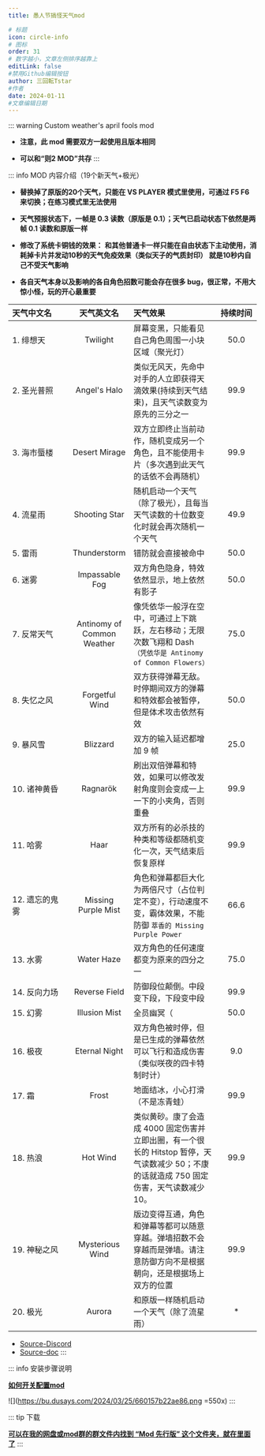 ```yaml
---
title: 愚人节搞怪天气mod

# 标题
icon: circle-info
# 图标
order: 31
# 数字越小，文章左侧排序越靠上
editLink: false
#禁用Github编辑按钮
author: 三回転Tstar
#作者
date: 2024-01-11
#文章编辑日期
---
```


::: warning 
Custom weather's april fools mod

- **注意，此 mod 需要双方一起使用且版本相同**

- **可以和“则2 MOD”共存**
:::

::: info MOD 内容介绍（19个新天气+极光）

- **替换掉了原版的20个天气，只能在 VS PLAYER 模式里使用，可通过 F5 F6 来切换；在练习模式里无法使用**

- **天气预报状态下，一帧是 0.3 读数（原版是 0.1）；天气已启动状态下依然是两帧 0.1 读数和原版一样**

- **修改了系统卡铜钱的效果：**
**和其他普通卡一样只能在自由状态下主动使用，消耗掉卡片并发动10秒的天气免疫效果（类似天子的气质封印）**
**就是10秒内自己不受天气影响**

- **各自天气本身以及影响的各自角色招数可能会存在很多 bug，很正常，不用大惊小怪，玩的开心最重要**

<style>
table th:first-of-type {
    width: 80pt;
}
table th:nth-of-type(2) {
    width: 80pt;
}
table th:nth-of-type(4) {
    width: 50pt;
}
</style>

| 天气中文名     |         天气英文名         | 天气效果                                                                                                                                 | 持续时间 |
| :------------- | :------------------------: | :--------------------------------------------------------------------------------------------------------------------------------------- | :------: |
| 1. 绯想天      |          Twilight          | 屏幕变黑，只能看见自己角色周围一小块区域（聚光灯）                                                                                       |   50.0   |
| 2. 圣光普照    |        Angel's Halo        | 类似无风天，先命中对手的人立即获得天滴效果(持续到天气结束)，且天气读数变为原先的三分之一                                                 |   99.9   |
| 3. 海市蜃楼    |       Desert Mirage        | 双方立即终止当前动作，随机变成另一个角色，且不能使用卡片（多次遇到此天气的话依不会再随机）                                               |   99.9   |
| 4. 流星雨      |       Shooting Star        | 随机启动一个天气（除了极光），且每当天气读数的十位数变化时就会再次随机一个天气                                                           |   49.9   |
| 5. 雷雨        |        Thunderstorm        | 错防就会直接被命中                                                                                                                       |   50.0   |
| 6. 迷雾        |       Impassable Fog       | 双方角色隐身，特效依然显示，地上依然有影子                                                                                               |   50.0   |
| 7. 反常天气    | Antinomy of Common Weather | 像凭依华一般浮在空中，可通过上下跳跃，左右移动；无限次数飞翔和 Dash<br>`（凭依华是 Antinomy of Common Flowers）`                         |   75.0   |
| 8. 失忆之风    |       Forgetful Wind       | 双方获得弹幕无敌。时停期间双方的弹幕和特效都会被暂停，但是体术攻击依然有效                                                               |   50.0   |
| 9. 暴风雪      |          Blizzard          | 双方的输入延迟都增加 9 帧                                                                                                                |   25.0   |
| 10. 诸神黄昏   |          Ragnarök          | 刷出双倍弹幕和特效，如果可以修改发射角度则会变成一上一下的小夹角，否则重叠                                                               |   99.9   |
| 11. 哈雾       |            Haar            | 双方所有的必杀技的种类和等级都随机变化一次，天气结束后恢复原样                                                                           |   99.9   |
| 12. 遗忘的鬼雾 |    Missing Purple Mist     | 角色和弹幕都巨大化为两倍尺寸（占位判定不变），行动速度不变，霸体效果，不能防御        `萃香的 Missing Purple Power`                      |   66.6   |
| 13. 水雾       |         Water Haze         | 双方角色的任何速度都变为原来的四分之一                                                                                                   |   75.0   |
| 14. 反向力场   |       Reverse Field        | 防御段位颠倒。中段变下段，下段变中段                                                                                                     |   99.9   |
| 15. 幻雾       |       Illusion Mist        | 全员幽冥（                                                                                                                               |   50.0   |
| 16. 极夜       |       Eternal Night        | 双方角色被时停，但是已生成的弹幕依然可以飞行和造成伤害（类似咲夜的四卡特制时计）                                                         |   9.0    |
| 17. 霜         |           Frost            | 地面结冰，小心打滑（不是冻青蛙）                                                                                                         |   99.9   |
| 18. 热浪       |          Hot Wind          | 类似黄砂。康了会造成 4000 固定伤害并立即出圈，有一个很长的 Hitstop 暂停，天气读数减少 50；不康的话就造成 750 固定伤害，天气读数减少 10。 |   99.9   |
| 19. 神秘之风   |      Mysterious Wind       | 版边变得互通，角色和弹幕等都可以随意穿越。弹墙招数不会穿越而是弹墙。请注意防御方向不是根据朝向，还是根据场上双方的位置                   |   99.9   |
| 20. 极光       |           Aurora           | 和原版一样随机启动一个天气（除了流星雨）                                                                                                 |    *     |

- [Source-Discord](https://discord.com/channels/167593473854144512/216678374846758913/1221592961834553385)
- [Source-doc](https://docs.google.com/spreadsheets/d/1auTCMs_pG99o8WP35bkIUgnRtHRB6KQ8c5m9o2PCGzI)
:::

::: info 安装步骤说明

[**如何开关配置mod**](/mods/WhatsMod.html)

![](https://bu.dusays.com/2024/03/25/660157b22ae86.png =550x)
:::



::: tip 下载

**[**可以在我的网盘或mod群的群文件内找到 “Mod 先行版” 这个文件夹，就在里面了**](/about/)**
:::



